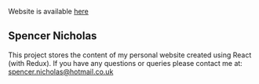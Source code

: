 Website is available [here](https://spencernicholas.github.io/me/)

## Spencer Nicholas

This project stores the content of my personal website created using React (with Redux). 
If you have any questions or queries please contact me at: spencer.nicholas@hotmail.co.uk


